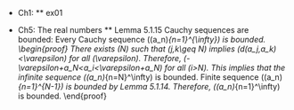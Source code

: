 * Ch1:
** ex01

* Ch5: The real numbers
** Lemma 5.1.15
Cauchy sequences are bounded: Every Cauchy sequence \((a_n)_{n=1}^{\infty}\) is bounded.
\begin{proof}
There exists \(N\) such that \(j,k\geq N\) implies \(d(a_j,a_k)<\varepsilon\) for all \(\varepsilon\). Therefore, \(-\varepsilon+a_N<a_i<\varepsilon+a_N\) for all \(i>N\). This implies that the infinite sequence \((a_n)_{n=N}^\infty\) is bounded. Finite sequence \((a_n)_{n=1}^{N-1}\) is bounded by Lemma 5.1.14. Therefore, \((a_n)_{n=1}^\infty\) is bounded.
\end{proof}

  

